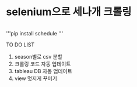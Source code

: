 # selenium으로 세나개 크롤링


```pip install selenium
```
'''pip install schedule
'''

TO DO LIST
1. season별로 csv 분할
2. 크롤링 코드 자동 업데이트
3. tableau DB 자동 업데이트
4. view 멋지게 꾸미기

